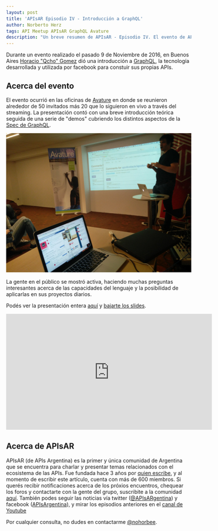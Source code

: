 ```yaml
---
layout: post
title: 'APIsAR Episodio IV - Introducción a GraphQL'
author: Norberto Herz
tags: API Meetup APIsAR GraphQL Avature
description: "Un breve resumen de APIsAR - Episodio IV. El evento de APIs en Argentina cubrió algunos conceptos básicos de GraphQL"
---
```


Durante un evento realizado el pasado 9 de Noviembre de 2016, en Buenos Aires [Horacio "Qcho" Gomez](https://twitter.com/qcho86) dió una introducción a [GraphQL](http://graphql.org/), la tecnología desarrollada y utilizada por facebook para constuir sus propias APIs.


<!--MORE-->

## Acerca del evento

El evento ocurrió en las oficinas de [Avature](http://avature.net/) en donde se reunieron alrededor de 50 invitados más 20 que lo siguieron en vivo a través del streaming. La presentación contó con una breve introducción teórica seguida de una serie de "demos" cubriendo los distintos aspectos de la [Spec de GraphQL](https://facebook.github.io/graphql/).

![Traditional HTTP Request](/img/posts/APIsARe04.jpg)

La gente en el público se mostró activa, haciendo muchas preguntas interesantes acerca de las capacidades del lenguaje y la posibilidad de aplicarlas en sus proyectos diarios.


Podés ver la presentación entera [aquí](https://www.youtube.com/watch?v=snsHBPwb3NI) y [bajarte los slides](https://drive.google.com/open?id=0B6CdAm2r3U8mRnNfc1NTYjZiSEk­).

<iframe width="560" height="315" src="https://www.youtube.com/embed/snsHBPwb3NI" frameborder="0" allowfullscreen></iframe>

## Acerca de APIsAR

APIsAR (de APIs Argentina) es la primer y única comunidad de Argentina que se encuentra para charlar y presentar temas relacionados con el ecosistema de las APIs. Fue fundada hace 3 años por [quien escribe](http://norbertoherz.com), y al momento de escribir este artículo, cuenta con más de 600 miembros. Si querés recibir notificaciones acerca de los próxios encuentros, chequear los foros y contactarte con la gente del grupo, suscribite a la comunidad [aquí](http://meetup.com/APIsAR). También podes seguir las noticias vía twitter ([@APIsARgentina](http://twitter.com/APIsARgentina)) y facebook ([APIsArgentina](http://facebook.com/APIsArgentina)), y mirar los episodios anteriores en el [canal de Youtube](https://www.youtube.com/channel/UCXGY6_mib3hmzz1TQJDoA3A)

Por cualquier consulta, no dudes en contactarme [@nohorbee](http://twitter.com/nohorbee).
